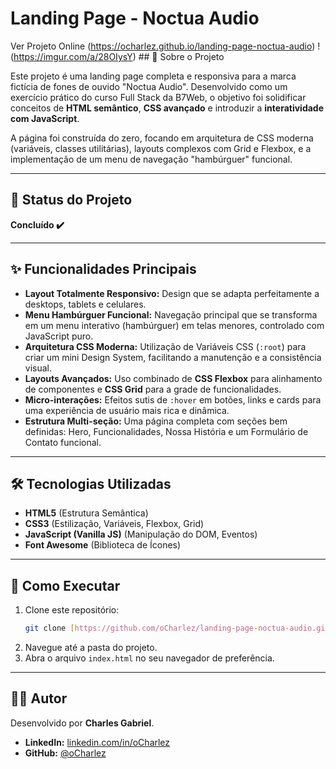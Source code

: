 # Landing Page - Noctua Audio

Ver Projeto Online (https://ocharlez.github.io/landing-page-noctua-audio) !(https://imgur.com/a/28OIysY) ## 📖 Sobre o Projeto

Este projeto é uma landing page completa e responsiva para a marca fictícia de fones de ouvido "Noctua Audio". Desenvolvido como um exercício prático do curso Full Stack da B7Web, o objetivo foi solidificar conceitos de **HTML semântico**, **CSS avançado** e introduzir a **interatividade com JavaScript**.

A página foi construída do zero, focando em arquitetura de CSS moderna (variáveis, classes utilitárias), layouts complexos com Grid e Flexbox, e a implementação de um menu de navegação "hambúrguer" funcional.

---

## 🚀 Status do Projeto

**Concluído ✔️**

---

## ✨ Funcionalidades Principais

- **Layout Totalmente Responsivo:** Design que se adapta perfeitamente a desktops, tablets e celulares.
- **Menu Hambúrguer Funcional:** Navegação principal que se transforma em um menu interativo (hambúrguer) em telas menores, controlado com JavaScript puro.
- **Arquitetura CSS Moderna:** Utilização de Variáveis CSS (`:root`) para criar um mini Design System, facilitando a manutenção e a consistência visual.
- **Layouts Avançados:** Uso combinado de **CSS Flexbox** para alinhamento de componentes e **CSS Grid** para a grade de funcionalidades.
- **Micro-interações:** Efeitos sutis de `:hover` em botões, links e cards para uma experiência de usuário mais rica e dinâmica.
- **Estrutura Multi-seção:** Uma página completa com seções bem definidas: Hero, Funcionalidades, Nossa História e um Formulário de Contato funcional.

---

## 🛠️ Tecnologias Utilizadas

- **HTML5** (Estrutura Semântica)
- **CSS3** (Estilização, Variáveis, Flexbox, Grid)
- **JavaScript (Vanilla JS)** (Manipulação do DOM, Eventos)
- **Font Awesome** (Biblioteca de Ícones)

---

## 📁 Como Executar

1.  Clone este repositório:
    ```bash
    git clone [https://github.com/oCharlez/landing-page-noctua-audio.git](https://github.com/oCharlez/landing-page-noctua-audio.git)
    ```
2.  Navegue até a pasta do projeto.
3.  Abra o arquivo `index.html` no seu navegador de preferência.

---

## 👨‍💻 Autor

Desenvolvido por **Charles Gabriel**.

- **LinkedIn:** [linkedin.com/in/oCharlez](https://linkedin.com/in/charlesgloliveira)
- **GitHub:** [@oCharlez](https://github.com/oCharlez)
